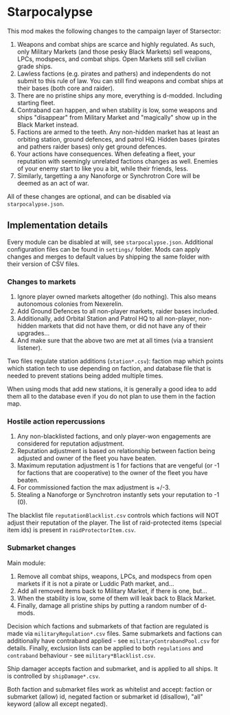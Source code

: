 # Starpocalypse

This mod makes the following changes to the campaign layer of Starsector:

1. Weapons and combat ships are scarce and highly regulated. As such, only Military Markets (and those pesky Black
   Markets) sell weapons, LPCs, modspecs, and combat ships. Open Markets still sell civilian grade ships.
1. Lawless factions (e.g. pirates and pathers) and independents do not submit to this rule of law. You can still find
   weapons and combat ships at their bases (both core and raider).
1. There are no pristine ships any more, everything is d-modded. Including starting fleet.
1. Contraband can happen, and when stability is low, some weapons and ships "disappear" from Military Market and
   "magically" show up in the Black Market instead.
1. Factions are armed to the teeth. Any non-hidden market has at least an orbiting station, ground defences, and patrol
   HQ. Hidden bases (pirates and pathers raider bases) only get ground defences.
1. Your actions have consequences. When defeating a fleet, your reputation with seemingly unrelated factions changes as
   well. Enemies of your enemy start to like you a bit, while their friends, less.
1. Similarly, targetting a any Nanoforge or Synchrotron Core will be deemed as an act of war.

All of these changes are optional, and can be disabled via `starpocalypse.json`.

## Implementation details

Every module can be disabled at will, see `starpocalypse.json`.
Additional configuration files can be found in `settings/` folder.
Mods can apply changes and merges to default values by shipping the same folder with their version of CSV files.

### Changes to markets

1. Ignore player owned markets altogether (do nothing). This also means autonomous colonies from Nexerelin.
1. Add Ground Defences to all non-player markets, raider bases included.
1. Additionally, add Orbital Station and Patrol HQ to all non-player, non-hidden markets that did not have them, or did
   not have any of their upgrades...
1. And make sure that the above two are met at all times (via a transient listener).

Two files regulate station additions (`station*.csv`): faction map which points which station tech to use depending on
faction, and database file that is needed to prevent stations being added multiple times.

When using mods that add new stations, it is generally a good idea to add them all to the database even if you do not
plan to use them in the faction map.

### Hostile action repercussions

1. Any non-blacklisted factions, and only player-won engagements are considered for reputation adjustment.
1. Reputation adjustment is based on relationship between faction being adjusted and owner of the fleet you have beaten.
1. Maximum reputation adjustment is 1 for factions that are vengeful (or -1 for factions that are cooperative) to the
   owner of the fleet you have beaten.
1. For commissioned faction the max adjustment is +/-3.
1. Stealing a Nanoforge or Synchrotron instantly sets your reputation to -1 (0).

The blacklist file `reputationBlacklist.csv` controls which factions will NOT adjust their reputation of the player.
The list of raid-protected items (special item ids) is present in `raidProtectorItem.csv`.

### Submarket changes

Main module:

1. Remove all combat ships, weapons, LPCs, and modspecs from open markets if it is not a pirate or Luddic Path market,
   and...
1. Add all removed items back to Military Market, if there is one, but...
1. When the stability is low, some of them will leak back to Black Market.
1. Finally, damage all pristine ships by putting a random number of d-mods.

Decision which factions and submarkets of that faction are regulated is made via `militaryRegulation*.csv` files.
Same submarkets and factions can additionally have contraband applied - see `militaryContrabandPool.csv` for details.
Finally, exclusion lists can be applied to both `regulations` and `contraband` behaviour - see `military*Blacklist.csv`.

Ship damager accepts faction and submarket, and is applied to all ships. It is controlled by `shipDamage*.csv`.

Both faction and submarket files work as whitelist and accept: faction or submarket (allow) id, negated faction or
submarket id (disallow), "all" keyword (allow all except negated).

